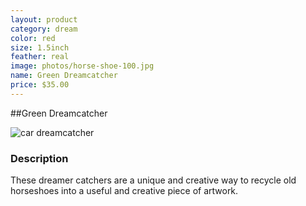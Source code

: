 ```yaml
---
layout: product
category: dream
color: red
size: 1.5inch
feather: real
image: photos/horse-shoe-100.jpg
name: Green Dreamcatcher
price: $35.00
---
```


##Green Dreamcatcher

![ car dreamcatcher ]({{site.baseurl}}/images/photos/horse-shoe-100.jpg)

### Description

These dreamer catchers are a unique and creative way to recycle old horseshoes into a useful and creative piece of artwork.
